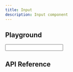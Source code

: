 ```yaml
---
title: Input
description: Input component
---
```


<script lang="ts">
    import {Input} from '$lib';
    import {docInputPropsDefs} from '$lib/components/Input/Input.props';
    import ApiReference from '$lib-doc/components/ApiReference.svelte';
    import Playground from '$lib-doc/components/Playground.svelte';
    import PlaygroundForm from '$lib-doc/components/PlaygroundForm.svelte';

    let props = {}
    let value = ''
</script>

## Playground
<Playground>
    <Input slot="component" {...props}/>
    <PlaygroundForm slot="form" bind:props schema={docInputPropsDefs} />
</Playground>

## API Reference

<ApiReference data={docInputPropsDefs}></ApiReference>
